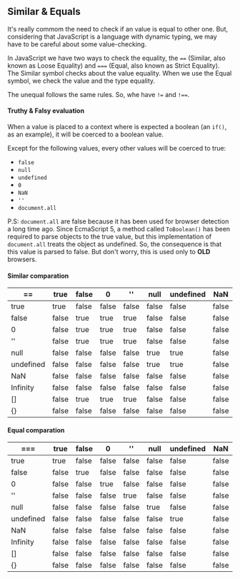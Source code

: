 ## Similar & Equals

It's really commom the need to check if an value is equal to other one. But, considering that JavaScript is a language with dynamic typing, we may have to be careful about some value-checking.

In JavaScript we have two ways to check the equality, the ```==``` (Similar, also known as Loose Equality) and ```===``` (Equal, also known as Strict Equality). The Similar symbol checks about the value equality. When we use the Equal symbol, we check the value and the type equality.

The unequal follows the same rules. So, whe have ```!=``` and ```!==```.

#### Truthy & Falsy evaluation

When a value is placed to a context where is expected a boolean (an ```if()```, as an example), it will be coerced to a boolean value.

Except for the following values, every other values will be coerced to true:

- ```false```
- ```null```
- ```undefined```
- ```0```
- ```NaN```
- ```''```
- ```document.all```

P.S: ```document.all``` are false because it has been used for browser detection a long time ago. Since EcmaScript 5, a method called ```ToBoolean()``` has been required to parse objects to the true value, but this implementation of ```document.all``` treats the object as undefined. So, the consequence is that this value is parsed to false. But don't worry, this is used only to **OLD** browsers.

#### Similar comparation
| == |true |false |0 |'' |null |undefined |NaN |Infinity |[] |{} |
| -- | -- | -- | -- | -- | -- | -- | -- | -- | -- | -- |
| true |true |false |false |false |false |false |false |false |false |false |
| false |false |true |true |true |false |false |false |false |true |false |
| 0 |false |true |true |true |false |false |false |false |true |false |
| '' |false |true |true |true |false |false |false |false |true |false |
| null |false |false |false |false |true |true |false |false |false |false |
| undefined |false |false |false |false |true |true |false |false |false |false |
| NaN |false |false |false |false |false |false |false |false |false |false |
| Infinity |false |false |false |false |false |false |false |true |false |false |
| [] |false |true |true |true |false |false |false |false |false |false |
| {} |false |false |false |false |false |false |false |false |false |false |

#### Equal comparation

| === | true | false | 0 | '' | null | undefined | NaN | Infinity | [] | {} |
| -- | -- | -- | -- | -- | -- | -- | -- | -- | -- | -- |
| true | true | false | false | false | false | false | false | false | false | false |
| false | false | true | false | false | false | false | false | false | false | false |
| 0 | false | false | true | false | false | false | false | false | false | false |
| '' | false | false | false | true | false | false | false | false | false | false |
| null | false | false | false | false | true | false | false | false | false | false |
| undefined | false | false | false | false | false | true | false | false | false | false |
| NaN | false | false | false | false | false | false | false | false | false | false |
| Infinity | false | false | false | false | false | false | false | true | false | false |
| [] | false | false | false | false | false | false | false | false | false | false |
| {} | false | false | false | false | false | false | false | false | false | false |
